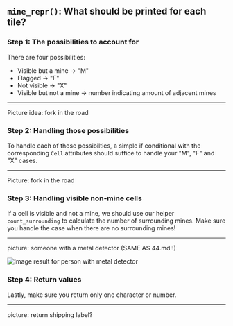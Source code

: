 ## `mine_repr()`: What should be printed for each tile?

### Step 1: The possibilities to account for

There are four possibilities:

* Visible but a mine -> "M"
* Flagged -> "F"
* Not visible -> "X"
* Visible but not a mine -> number indicating amount of adjacent mines

---

Picture idea: fork in the road

### Step 2: Handling those possibilities

To handle each of those possibilties, a simple if conditional with the corresponding `Cell` attributes should suffice to handle your "M", "F" and "X" cases.

---

Picture: fork in the road

### Step 3: Handling visible non-mine cells

If a cell is visible and not a mine, we should use our helper `count_surrounding` to calculate the number of surrounding mines. Make sure you handle the case when there are no surrounding mines!

---

picture: someone with a metal detector (SAME AS 44.md!!)

![Image result for person with metal detector](https://media.gettyimages.com/photos/side-view-of-man-using-recreational-metal-detector-at-horsey-beach-picture-id966240278?s=612x612)

### Step 4: Return values

Lastly, make sure you return only one character or number.

---

picture: return shipping label?